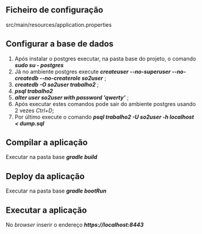 ## Ficheiro de configuração
src/main/resources/application.properties

## Configurar a base de dados
1. Após instalar o postgres executar, na pasta base do projeto, o comando **_sudo su - postgres_**
2. Já no ambiente postgres execute **_createuser --no-superuser --no-createdb --no-createrole so2user_** ;
3. **_createdb -O so2user trabalho2_** ;
4. **_psql trabalho2_**
5. **_alter user so2user with password 'qwerty'_** ;
6. Após executar estes comandos pode sair do ambiente postgres usando 2 vezes _Ctrl+D_;
7. Por último execute o comando **_psql trabalho2 -U so2user -h localhost \< dump.sql_** 

## Compilar a aplicação
Executar na pasta base **_gradle build_**

## Deploy da aplicação
Executar na pasta base **_gradle bootRun_**

## Executar a aplicação
No _browser_ inserir o endereço **_https://localhost:8443_**